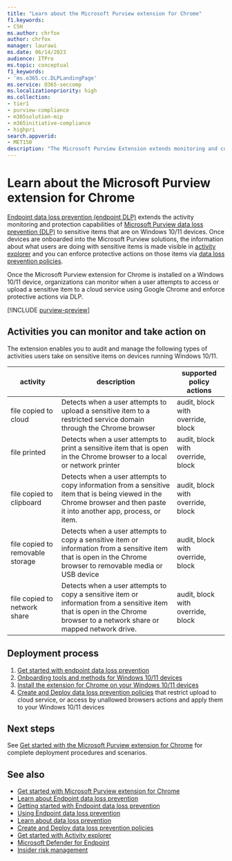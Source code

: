 ```yaml
---
title: "Learn about the Microsoft Purview extension for Chrome"
f1.keywords:
- CSH
ms.author: chrfox
author: chrfox
manager: laurawi
ms.date: 06/14/2023
audience: ITPro
ms.topic: conceptual
f1_keywords:
- 'ms.o365.cc.DLPLandingPage'
ms.service: O365-seccomp
ms.localizationpriority: high
ms.collection: 
- tier1
- purview-compliance
- m365solution-mip
- m365initiative-compliance
- highpri
search.appverid: 
- MET150
description: "The Microsoft Purview Extension extends monitoring and control of file activities and protective actions to the Google Chrome browser"
---
```


# Learn about the Microsoft Purview extension for Chrome

[Endpoint data loss prevention (endpoint DLP)](endpoint-dlp-learn-about.md) extends the activity monitoring and protection capabilities of [Microsoft Purview data loss prevention (DLP)](dlp-learn-about-dlp.md) to sensitive items that are on Windows 10/11 devices. Once devices are onboarded into the Microsoft Purview solutions, the information about what users are doing with sensitive items is made visible in [activity explorer](data-classification-activity-explorer.md) and you can enforce protective actions on those items via [data loss prevention policies](dlp-learn-about-dlp.md).

Once the Microsoft Purview extension for Chrome is installed on a Windows 10/11 device, organizations can monitor when a user attempts to access or upload a sensitive item to a cloud service using Google Chrome and enforce protective actions via DLP.  

[!INCLUDE [purview-preview](../includes/purview-preview.md)]

## Activities you can monitor and take action on

The extension enables you to audit and manage the following types of activities users take on sensitive items on devices running Windows 10/11.

activity |description  | supported policy actions|
|---------|---------|---------|
|file copied to cloud  | Detects when a user attempts to upload a sensitive item to a restricted service domain through the Chrome browser |audit, block with override, block|
|file printed  |Detects when a user attempts to print a sensitive item that is open in the Chrome browser to a local or network printer |audit, block with override, block|
|file copied to clipboard |Detects when a user attempts to copy information from a sensitive item that is being viewed in the Chrome browser and then paste it into another app, process, or item. |audit, block with override, block|
|file copied to removable storage    | Detects when a user attempts to copy a sensitive item or information from a sensitive item that is open in the Chrome browser to removable media or USB device |audit, block with override, block|
|file copied to network share  |Detects when a user attempts to copy a sensitive item or information from a sensitive item that is open in the Chrome browser  to a network share or mapped network drive.|audit, block with override, block |

## Deployment process
1. [Get started with endpoint data loss prevention](endpoint-dlp-getting-started.md)
2. [Onboarding tools and methods for Windows 10/11 devices](device-onboarding-overview.md)
3. [Install the extension for Chrome on your Windows 10/11 devices](dlp-chrome-get-started.md)
4. [Create and Deploy data loss prevention policies](dlp-create-deploy-policy.md) that restrict upload to cloud service, or access by unallowed browsers actions and apply them to your Windows 10/11 devices

## Next steps

See [Get started with the Microsoft Purview extension for Chrome](dlp-chrome-get-started.md) for complete deployment procedures and scenarios.

## See also

- [Get started with Microsoft Purview extension for Chrome](dlp-chrome-get-started.md)
- [Learn about Endpoint data loss prevention](endpoint-dlp-learn-about.md)
- [Getting started with Endpoint data loss prevention](endpoint-dlp-getting-started.md)
- [Using Endpoint data loss prevention](endpoint-dlp-using.md)
- [Learn about data loss prevention](dlp-learn-about-dlp.md)
- [Create and Deploy data loss prevention policies](dlp-create-deploy-policy.md)
- [Get started with Activity explorer](data-classification-activity-explorer.md)
- [Microsoft Defender for Endpoint](/windows/security/threat-protection/)
- [Insider risk management](insider-risk-management.md)
